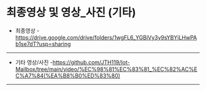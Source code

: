 # 최종영상 및 영상_사진 (기타)
-   최종영상
    -https://drive.google.com/drive/folders/1wgFL6_YGBiVy3y9sYBYjLHwPAb1se7dT?usp=sharing
----
-   기타 영상/사진
    -https://github.com/JTH119/Iot-Mailbox/tree/main/video/%EC%98%81%EC%83%81_%EC%82%AC%EC%A7%84(%EA%B8%B0%ED%83%80)
----
